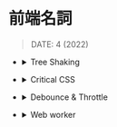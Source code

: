 <style> 
.imgBox{
  display: flex; 
  flex-direction: column; 
  margin: 5%; 
  justify-content: center;
  border: 2px solid black;
}
</style>

<!--  style  -->

###### <!-- ref -->

[tree shaking]: https://webpack.js.org/guides/tree-shaking/
[critical css]: https://www.sitepoint.com/how-and-why-you-should-inline-your-critical-css/
[debounce & throttle]: https://medium.com/@alexian853/debounce-throttle-%E9%82%A3%E4%BA%9B%E5%89%8D%E7%AB%AF%E9%96%8B%E7%99%BC%E6%87%89%E8%A9%B2%E8%A6%81%E7%9F%A5%E9%81%93%E7%9A%84%E5%B0%8F%E4%BA%8B-%E4%B8%80-76a73a8cbc39
[usedeferredvalue]: https://betterprogramming.pub/5-new-hooks-in-react-18-300aa713cefe

 <!-- ref -->

# 前端名詞

> DATE: 4 (2022)

<!-- Tree Shaking -->

- <details close>
  <summary>Tree Shaking</summary>

  > REF: [Tree Shaking]

  - 編譯打包時，將未使用到的程式碼 (dead-code) 移除。 (像在搖動樹木，將枯葉搖落一般)

  </details>

<!-- Critical CSS -->

- <details close>
  <summary>Critical CSS</summary>

  > REF: [Critical CSS]

  - 只將初次載入區塊需要渲染的 CSS 抽出來，放在 `<head>`，後續的 CSS 再以 Lazy loading 的方式延遲載入。

  </details>

<!-- Debounce & Throttle -->

- <details close>
  <summary>Debounce & Throttle</summary>

  > REF: [Debounce & Throttle]

  - 參考 React 18 [useDeferredValue]

  </details>

<!-- Web worker -->

- <details close>
  <summary>Web worker</summary>

  - MDN: Web worker 或是跨來源網域（cross-origin）的 iframe 都會有各自的堆疊、堆積及訊息佇列。

  - [Partytown : 將前端資源密集型的第三方 script 從主執行緒中轉移到 web worker 中](https://softnshare.com/partytown/?fbclid=IwAR3oDNp9hFq4Dn7srd7UGbLcu8nU58Q4isMsA3MNJdoJ4YGMZxOduTLVsO0)

  </details>
